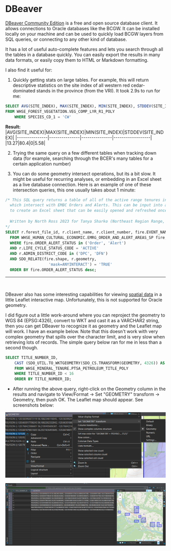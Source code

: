 # DBeaver

[DBeaver Community Edition](https://dbeaver.io/) is a free and open source database client. It allows connections to Oracle databases like the BCGW. It can be installed locally on your machine and can be used to quickly load BCGW layers from SQL queries, or connecting to any other kind of database. 

It has a lot of useful auto-complete features and lets you search through all the tables in a database quickly. You can easily export the results in many data formats, or easily copy them to HTML or Markdown formatting.

I also find it useful for:

1. Quickly getting stats on large tables. For example, this will return descriptive statistics on the site index of all western red cedar-dominated stands in the province (from the VRI). It took 2.9s to run for me:

```sql
SELECT AVG(SITE_INDEX), MAX(SITE_INDEX), MIN(SITE_INDEX), STDDEV(SITE_INDEX) 
FROM WHSE_FOREST_VEGETATION.VEG_COMP_LYR_R1_POLY 
    WHERE SPECIES_CD_1 = 'CW'
```
<b>Result:</b>
|AVG(SITE_INDEX)|MAX(SITE_INDEX)|MIN(SITE_INDEX)|STDDEV(SITE_INDEX)|
|---------------|---------------|---------------|------------------|
|13.27|80.4|0|5.58|

2. Trying the same query on a few different tables when tracking down data (for example, searching through the BCER's many tables for a certain application number)

3. You can do some geometry intersect operations, but its a bit slow. It might be useful for recurring analyses, or embedding in an Excel sheet as a live database connection. Here is an example of one of these intersection queries, this one usually takes about 1 minute:
```sql
/* This SQL query returns a table of all of the active range tenures in the Northeast (Forest File ID and Client Number) 
  which intersect with EMBC Orders and Alerts. This can be input into an Excel sheet with a live BCGW database connection
  to create an Excel sheet that can be easily opened and refreshed once the user configures the database connection.

  Written by North Ross 2023 for Tanya Sharko (Northeast Region Range, FOR)
*/
SELECT r.forest_file_id, r.client_name, r.client_number, fire.EVENT_NAME, fire.ORDER_ALERT_STATUS
  FROM WHSE_HUMAN_CULTURAL_ECONOMIC.EMRG_ORDER_AND_ALERT_AREAS_SP fire, WHSE_FOREST_TENURE.FTEN_RANGE_POLY_SVW r
  WHERE fire.ORDER_ALERT_STATUS in ('Order', 'Alert')
  AND r.LIFE_CYCLE_STATUS_CODE = 'ACTIVE'
  AND r.ADMIN_DISTRICT_CODE in ('DPC', 'DFN')
  AND SDO_RELATE(fire.shape, r.geometry,
                   'mask=ANYINTERACT') = 'TRUE'
  ORDER BY fire.ORDER_ALERT_STATUS desc;
```

---
<br>

DBeaver also has some interesting capabilities for viewing [spatial data](https://dbeaver.com/docs/dbeaver/Working-with-Spatial-GIS-data/) in a little Leaflet interactive map. Unfortunately, this is not supported for Oracle geometry. 

I did figure out a little work-around where you can reproject the geometry to WGS 84 (EPSG:4326), convert to WKT and cast it as a VARCHAR2 string, then you can get DBeaver to recognize it as geometry and the Leaflet map will work. I have an example below. Note that this doesn't work with very complex geometry that spills over the character limit, and is very slow when retrieving lots of records. The simple query below ran for me in less than a second though.


```sql
SELECT TITLE_NUMBER_ID, 
    CAST (SDO_UTIL.TO_WKTGEOMETRY(SDO_CS.TRANSFORM(GEOMETRY, 4326)) AS VARCHAR2(2000)) AS geometry
    FROM WHSE_MINERAL_TENURE.PTSA_PETROLEUM_TITLE_POLY 
    WHERE TITLE_NUMBER_ID < 16 
    ORDER BY TITLE_NUMBER_ID;
```
  - After running the above query, right-click on the Geometry column in the results and navigate to View/Format -> Set "GEOMETRY" transform -> Geometry, then push OK. The Leaflet map should appear. See screenshots below:

![Screenshot showing how to set the field to a Geometry format](img\geometry-dbeaver-rightclick.png)

![Screenshot of the results table and Leaflet map](img\geometry-dbeaver-fullresults.png)